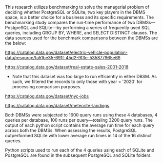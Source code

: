 This research utilizes benchmarking to solve the managerial problem of deciding whether PostgreSQL or SQLite, two key players in the DBMS space, is a better choice for a business and its specific requirements. 
The benchmarking study compares the run-time performance of two DBMSs—PostgreSQL and SQLite—by performing a series of frequently used SQL queries, including GROUP BY, WHERE, and SELECT DISTINCT clauses.
The data sources used for the benchmark comparisons between the DBMSs are the below:

https://catalog.data.gov/dataset/electric-vehicle-population-data/resource/fa51be35-691f-45d2-9f3e-535877965e69

https://catalog.data.gov/dataset/real-estate-sales-2001-2018
- Note that this dataset was too large to run efficiently in either DBSM. As such, we filtered the records to only those with year = '2020' for processing comparison purposes.

https://catalog.data.gov/dataset/nyc-jobs 

https://catalog.data.gov/dataset/meteorite-landings 

Both DBMSs were subjected to 1600 query runs using these 4 databases, 4 queries per database, 100 runs per query—totaling 3200 query runs.
The output of each python script contains the average run time for each query across both the DBMSs. When assessing the results, 
PostgreSQL outperformed SQLite with lower average run times in 14 of the 16 distinct queries.

Python scripts used to run each of the 4 queries using each of SQLite and PostgreSQL are found in the subsequent PostgreSQL and SQLite folders.

